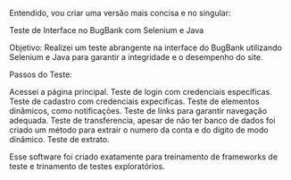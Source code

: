 
Entendido, vou criar uma versão mais concisa e no singular:

Teste de Interface no BugBank com Selenium e Java

Objetivo:
Realizei um teste abrangente na interface do BugBank utilizando Selenium e Java para garantir a integridade e o desempenho do site.

Passos do Teste:

Acessei a página principal.
Teste de login com credenciais específicas.
Teste de cadastro com credenciais expecificas.
Teste de elementos dinâmicos, como notificações.
Teste de links para garantir navegação adequada.
Teste de transferencia, apesar de não ter banco de dados foi criado um método para extrair o numero da conta e do digito de modo dinâmico.
Teste de extrato.

Esse software foi criado exatamente para treinamento de frameworks de teste e trinamento de testes exploratórios.
